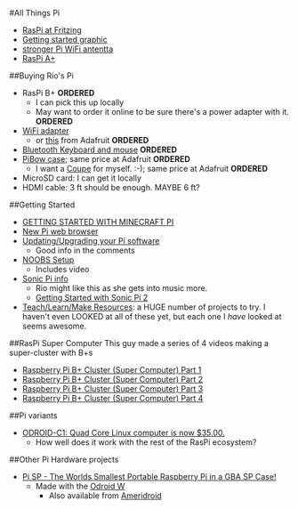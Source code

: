 #All Things Pi
-  [RasPi at Fritzing](http://fritzing.org/projects/by-tag/raspberrypi/)
-  [Getting started graphic](http://i.imgur.com/AQwILHV.jpg)
-  [stronger Pi WiFi antentta](http://www.adafruit.com/products/1030)
-  [RasPi A+](http://www.adafruit.com/products/2266)

##Buying Rio's Pi
-  RasPi B+ **ORDERED**
    +  I can pick this up locally
    +  May want to order it online to be sure there's a power adapter with it. **ORDERED**
-  [WiFi adapter](http://www.mcmelectronics.com/product/831-2761)
    +  or [this](http://www.adafruit.com/products/814) from Adafruit **ORDERED**
-  [Bluetooth Keyboard and mouse](http://www.adafruit.com/product/1738) **ORDERED**
-  [PiBow case](http://www.mcmelectronics.com/product/83-16420?green=CDE56907-AC72-5CF4-B07A-4F14285B4A0D); same price at Adafruit **ORDERED**
    +  I want a [Coupe](http://www.mcmelectronics.com/product/83-16422?green=CDE56907-AC72-5CF4-B07A-4F14285B4A0D) for myself. :-); same price at Adafruit **ORDERED**
-  MicroSD card: I can get it locally
-  HDMI cable: 3 ft should be enough. MAYBE 6 ft?

##Getting Started
-  [GETTING STARTED WITH MINECRAFT PI](http://www.raspberrypi.org/learning/getting-started-with-minecraft-pi/worksheet.md)
-  [New Pi web browser](http://www.raspberrypi.org/web-browser-released/)
-  [Updating/Upgrading your Pi software](http://www.raspberrypi.org/new-raspbian-and-noobs-releases/)
    +  Good info in the comments
-  [NOOBS Setup](http://www.raspberrypi.org/help/noobs-setup/)
    +  Includes video
-  [Sonic Pi info](http://www.raspberrypi.org/tag/sonic-pi/)
    +  Rio might like this as she gets into music more.
    +  [Getting Started with Sonic Pi 2](http://www.raspberrypi.org/resource/sonic-pi-2-taster/)
-  [Teach/Learn/Make Resources](http://www.raspberrypi.org/resources/): a HUGE number of projects to try. I haven't even LOOKED at all of these yet, but each one I *have* looked at seems awesome.

##RasPi Super Computer
This guy made a series of 4 videos making a super-cluster with B+s

-  [Raspberry Pi B+ Cluster (Super Computer) Part 1](https://www.youtube.com/watch?v=JtX9lVDsqzg)
-  [Raspberry Pi B+ Cluster (Super Computer) Part 2](https://www.youtube.com/watch?v=vHJ4ZeXT_Zc)
-  [Raspberry Pi B+ Cluster (Super Computer) Part 3](https://www.youtube.com/watch?v=x3WIp3z218I)
-  [Raspberry Pi B+ Cluster (Super Computer) Part 4](https://www.youtube.com/watch?v=FGX2s8UMnIE)

##Pi variants
-  [ODROID-C1: Quad Core Linux computer is now $35.00.](http://www.hardkernel.com/main/products/prdt_info.php?g_code=G141578608433)
    +  How well does it work with the rest of the RasPi ecosystem?

##Other Pi Hardware projects
-  [Pi SP - The Worlds Smallest Portable Raspberry Pi in a GBA SP Case!](https://www.youtube.com/watch?v=KSBGk25Vamk)
    +  Made with the [Odroid W](http://www.hardkernel.com/main/products/prdt_info.php?g_code=g140610189490)
        *  Also available from [Ameridroid](http://ameridroid.com/products/odroid-w)